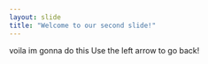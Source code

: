 ```yaml
---
layout: slide
title: "Welcome to our second slide!"
---
```

voila im gonna do this
Use the left arrow to go back!
